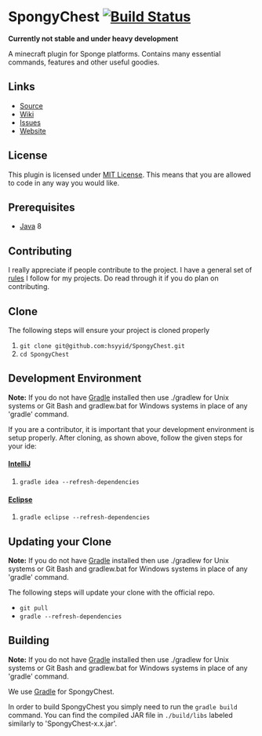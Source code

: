 SpongyChest [![Build Status](https://travis-ci.org/hsyyid/SpongyChest.svg?branch=master)](https://travis-ci.org/hsyyid/SpongyChest)
=============

**Currently not stable and under heavy development**

A minecraft plugin for Sponge platforms.
Contains many essential commands, features and other useful goodies.


## Links ##
* [Source]
* [Wiki]
* [Issues]
* [Website]

## License ##
This plugin is licensed under [MIT License].
This means that you are allowed to code in any way you would like.

## Prerequisites ##
* [Java] 8

## Contributing ##
I really appreciate if people contribute to the project.
I have a general set of [rules] I follow for my projects.
Do read through it if you do plan on contributing.

## Clone ##
The following steps will ensure your project is cloned properly

1. `git clone git@github.com:hsyyid/SpongyChest.git`
2. `cd SpongyChest`

## Development Environment ##
__Note:__ If you do not have [Gradle] installed then use ./gradlew for Unix systems or Git Bash and gradlew.bat for
Windows systems in place of any 'gradle' command.

If you are a contributor, it is important that your development environment is setup properly. After cloning, as shown
above, follow the given steps for your ide:

#### [IntelliJ]

1. `gradle idea --refresh-dependencies`

#### [Eclipse]

1. `gradle eclipse --refresh-dependencies`

## Updating your Clone ##
__Note:__ If you do not have [Gradle] installed then use ./gradlew for Unix systems or Git Bash and gradlew.bat for
Windows systems in place of any 'gradle' command.

The following steps will update your clone with the official repo.

* `git pull`
* `gradle --refresh-dependencies`

## Building
__Note:__ If you do not have [Gradle] installed then use ./gradlew for Unix systems or Git Bash and gradlew.bat for
Windows systems in place of any 'gradle' command.

We use [Gradle] for SpongyChest.

In order to build SpongyChest you simply need to run the `gradle build` command.
You can find the compiled JAR file in `./build/libs` labeled similarly to 'SpongyChest-x.x.jar'.

[Source]: https://github.com/hsyyid/SpongyChest
[Wiki]: https://github.com/hsyyid/SpongyChest/wiki
[Issues]: https://github.com/hsyyid/SpongyChest/issues
[Website]: https://forums.spongepowered.org/t/spongychest-v0-4-7-player-shops/8866
[MIT License]: https://tldrlegal.com/license/mit-license
[Java]: http://www.oracle.com/technetwork/java/javase/downloads/jdk8-downloads-2133151.html
[rules]: Contributors.md
[IntelliJ]: https://www.jetbrains.com/idea/
[Eclipse]: https://www.eclipse.org/
[Gradle]: https://www.gradle.org/